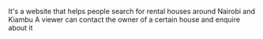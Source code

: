 It's a website that helps people search for rental houses around Nairobi and Kiambu
A viewer can contact the owner of a certain house and enquire about it
